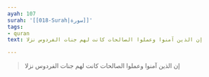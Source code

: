 ```yaml
---
ayah: 107
surah: '[[018-Surah|سورة]]'
tags:
- quran
text: إن الذين آمنوا وعملوا الصالحات كانت لهم جنات الفردوس نزلا

---
```

> إن الذين آمنوا وعملوا الصالحات كانت لهم جنات الفردوس نزلا
